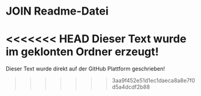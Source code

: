 # JOIN Readme-Datei
<<<<<<< HEAD
Dieser Text wurde im geklonten Ordner erzeugt!
=======
Dieser Text wurde direkt auf der GitHub Plattform geschrieben!
>>>>>>> 3aa9f452e51d1ec1daeca8a8e7f0d5a4dcdf2b88
